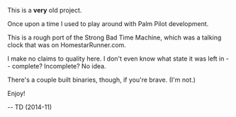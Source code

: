 This is a **very** old project.  

Once upon a time I used to play around with Palm Pilot development.

This is a rough port of the Strong Bad Time Machine, which was a talking clock that was on HomestarRunner.com.

I make no claims to quality here. I don't even know what state it was left in -- complete?  Incomplete?  No idea.

There's a couple built binaries, though, if you're brave.  (I'm not.)

Enjoy!

-- TD (2014-11)
